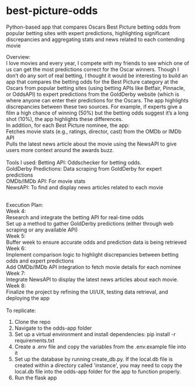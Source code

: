 # best-picture-odds
Python-based app that compares Oscars Best Picture betting odds from popular betting sites with expert predictions, highlighting significant discrepancies and aggregating stats and news related to each contending movie

Overview:
<br>
I love movies and every year, I compete with my friends to see which one of us can get the most predictions correct for the Oscar winners. Though I don’t do any sort of real betting, I thought it would be interesting to build an app that compares the betting odds for the Best Picture category at the Oscars from popular betting sites (using betting APIs like Betfair, Pinnacle, or OddsAPI) to expert predictions from the GoldDerby website (which is where anyone can enter their predictions for the Oscars. The app highlights discrepancies between these two sources. For example, if experts give a film a high chance of winning (50%) but the betting odds suggest it’s a long shot (10%), the app highlights these differences. 
<br>
In addition, for each Best Picture nominee, the app:
<br>
Fetches movie stats (e.g., ratings, director, cast) from the OMDb or IMDb API
<br>
Pulls the latest news article about the movie using the NewsAPI to give users more context around the awards buzz.
<br>
<br>
Tools I used:
Betting API: Oddschecker for betting odds.
<br>
GoldDerby Predictions: Data scraping from GoldDerby for expert predictions
<br>
OMDb/IMDb API: For movie stats
<br>
NewsAPI: To find and display news articles related to each movie
<br><br>

Execution Plan:
<br>
Week 4:
<br>
Research and integrate the betting API for real-time odds
<br>
Set up a method to gather GoldDerby predictions (either through web scraping or any available API)
<br>
Week 5:
<br>
Buffer week to ensure accurate odds and prediction data is being retrieved
<br>
Week 6:
<br>
Implement comparison logic to highlight discrepancies between betting odds and expert predictions
<br>
Add OMDb/IMDb API integration to fetch movie details for each nominee
<br>
Week 7:
<br>
Integrate NewsAPI to display the latest news articles about each movie.
<br>
Week 8:
<br>
Finalize the project by refining the UI/UX, testing data retrieval, and deploying the app
<br>
<br>
To replicate:
<br>
1. Clone the repo
2. Navigate to the odds-app folder
3. Set up a virtual environment and install dependencies: pip install -r requirements.txt
4. Create a .env file and copy the variables from the .env.example file into it
5. Set up the database by running create_db.py. If the local.db file is created within a directory called 'instance', you may need to copy the local.db file into the odds-app folder for the app to function properly.
6. Run the flask app

